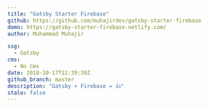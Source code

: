 ```yaml
---
title: "Gatsby Starter Firebase"
github: https://github.com/muhajirdev/gatsby-starter-firebase
demo: https://gatsby-starter-firebase.netlify.com/
author: Muhammad Muhajir

ssg:
  - Gatsby
cms:
  - No Cms
date: 2018-10-17T12:39:39Z
github_branch: master
description: "Gatsby + Firebase = 👍"
stale: false
---
```

